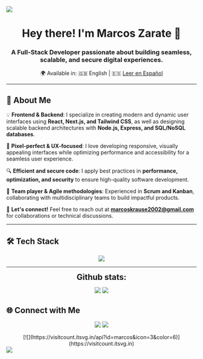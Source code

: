 <!-- Horizontal Divider -->
<img src="https://user-images.githubusercontent.com/73097560/115834477-dbab4500-a447-11eb-908a-139a6edaec5c.gif">

<h1 align="center">Hey there! I'm Marcos Zarate 👋</h1>
<h3 align="center">A Full-Stack Developer passionate about building seamless, scalable, and secure digital experiences.</h3>

<p align="center">
    🌍 Available in:  
    🇬🇧 English | 🇪🇸 <a href="https://github.com/mazax28" target="_blank">Leer en Español</a>
</p>

---

## 🚀 About Me  
💡 **Frontend & Backend**: I specialize in creating modern and dynamic user interfaces using **React, Next.js, and Tailwind CSS**, as well as designing scalable backend architectures with **Node.js, Express, and SQL/NoSQL databases**.  

🎨 **Pixel-perfect & UX-focused**: I love developing responsive, visually appealing interfaces while optimizing performance and accessibility for a seamless user experience.  

🔍 **Efficient and secure code**: I apply best practices in **performance, optimization, and security** to ensure high-quality software development.  

📌 **Team player & Agile methodologies**: Experienced in **Scrum and Kanban**, collaborating with multidisciplinary teams to build impactful products.  

📩 **Let's connect!** Feel free to reach out at **[marcoskrause2002@gmail.com](mailto:marcoskrause2002@gmail.com)** for collaborations or technical discussions.  

---

## 🛠️ Tech Stack  
<p align="center">
    <img src="https://skillicons.dev/icons?i=html,css,js,ts,react,nextjs,tailwind,materialui,sass,nodejs,bun,vite,express,prisma,django,flask,mongodb,postgres,jest,postman,docker,firebase,supabase,figma,linux,git,github,vscode&perline=7">
</p>

---

<div align="center">
<h2 align="center" style="margin: 5px 10px;">Github stats:</h2> 

[![](https://github-readme-stats.vercel.app/api?username=mazax28&show_icons=true&theme=tokyonight&hide_border=true&locale=en)](https://github.com/mazax28)
[![](https://github-readme-streak-stats.herokuapp.com/?user=mazax28&theme=material-palenight)](https://github.com/mazax28)
</div>


## 🌐 Connect with Me  
<p align="center">
  <a href="www.linkedin.com/in/marcos-zarate-0a77a5195" target="_blank"><img src="https://img.shields.io/badge/LinkedIn-blue?style=for-the-badge&logo=linkedin"></a>
  <a href="mailto:marcoskrause2002@gmail.com"><img src="https://img.shields.io/badge/Email-red?style=for-the-badge&logo=gmail"></a>
</p>

<!-- Profile visit count -->
<div align="center">
  [![](https://visitcount.itsvg.in/api?id=marcos&icon=3&color=6)](https://visitcount.itsvg.in)
</div>

<!-- Horizontal Divider -->
<img src="https://user-images.githubusercontent.com/73097560/115834477-dbab4500-a447-11eb-908a-139a6edaec5c.gif">
